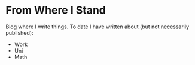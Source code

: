 # From Where I Stand

Blog where I write things. To date I have written about (but not necessarily published):
- Work
- Uni
- Math